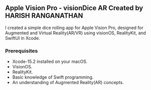 ## Apple Vision Pro - visionDice AR Created by HARISH RANGANATHAN

I created a simple dice rolling app for Apple Vision Pro, designed for Augmented and Virtual Reality(AR/VR) using visionOS, RealityKit, and SwiftUI in Xcode.

### Prerequisites

- Xcode-15.2  installed on your macOS.
- VisionOS.
- RealityKit.
- Basic knowledge of Swift programming.
- An understanding of Augmented Reality(AR) concepts.
